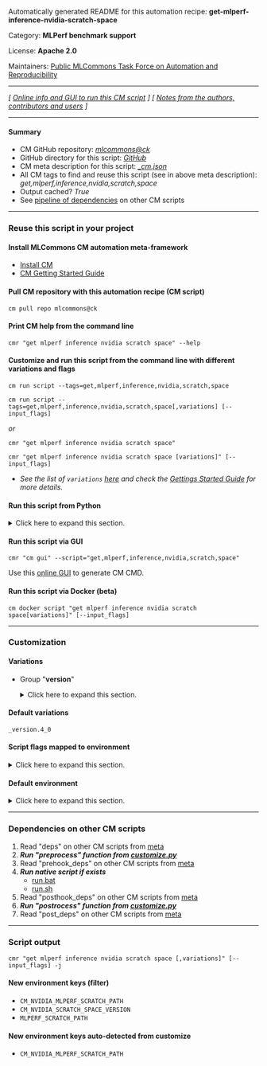 Automatically generated README for this automation recipe: **get-mlperf-inference-nvidia-scratch-space**

Category: **MLPerf benchmark support**

License: **Apache 2.0**

Maintainers: [Public MLCommons Task Force on Automation and Reproducibility](https://github.com/mlcommons/ck/blob/master/docs/taskforce.md)

---
*[ [Online info and GUI to run this CM script](https://access.cknowledge.org/playground/?action=scripts&name=get-mlperf-inference-nvidia-scratch-space,0b2bec8b29fb4ab7) ] [ [Notes from the authors, contributors and users](README-extra.md) ]*

---
#### Summary

* CM GitHub repository: *[mlcommons@ck](https://github.com/mlcommons/ck/tree/dev/cm-mlops)*
* GitHub directory for this script: *[GitHub](https://github.com/mlcommons/ck/tree/dev/cm-mlops/script/get-mlperf-inference-nvidia-scratch-space)*
* CM meta description for this script: *[_cm.json](_cm.json)*
* All CM tags to find and reuse this script (see in above meta description): *get,mlperf,inference,nvidia,scratch,space*
* Output cached? *True*
* See [pipeline of dependencies](#dependencies-on-other-cm-scripts) on other CM scripts


---
### Reuse this script in your project

#### Install MLCommons CM automation meta-framework

* [Install CM](https://access.cknowledge.org/playground/?action=install)
* [CM Getting Started Guide](https://github.com/mlcommons/ck/blob/master/docs/getting-started.md)

#### Pull CM repository with this automation recipe (CM script)

```cm pull repo mlcommons@ck```

#### Print CM help from the command line

````cmr "get mlperf inference nvidia scratch space" --help````

#### Customize and run this script from the command line with different variations and flags

`cm run script --tags=get,mlperf,inference,nvidia,scratch,space`

`cm run script --tags=get,mlperf,inference,nvidia,scratch,space[,variations] [--input_flags]`

*or*

`cmr "get mlperf inference nvidia scratch space"`

`cmr "get mlperf inference nvidia scratch space [variations]" [--input_flags]`


* *See the list of `variations` [here](#variations) and check the [Gettings Started Guide](https://github.com/mlcommons/ck/blob/dev/docs/getting-started.md) for more details.*

#### Run this script from Python

<details>
<summary>Click here to expand this section.</summary>

```python

import cmind

r = cmind.access({'action':'run'
                  'automation':'script',
                  'tags':'get,mlperf,inference,nvidia,scratch,space'
                  'out':'con',
                  ...
                  (other input keys for this script)
                  ...
                 })

if r['return']>0:
    print (r['error'])

```

</details>


#### Run this script via GUI

```cmr "cm gui" --script="get,mlperf,inference,nvidia,scratch,space"```

Use this [online GUI](https://cKnowledge.org/cm-gui/?tags=get,mlperf,inference,nvidia,scratch,space) to generate CM CMD.

#### Run this script via Docker (beta)

`cm docker script "get mlperf inference nvidia scratch space[variations]" [--input_flags]`

___
### Customization


#### Variations

  * Group "**version**"
    <details>
    <summary>Click here to expand this section.</summary>

    * `_version.#`
      - Environment variables:
        - *CM_NVIDIA_SCRATCH_SPACE_VERSION*: `#`
      - Workflow:
    * **`_version.4_0`** (default)
      - Environment variables:
        - *CM_NVIDIA_SCRATCH_SPACE_VERSION*: `4_0`
      - Workflow:

    </details>


#### Default variations

`_version.4_0`

#### Script flags mapped to environment
<details>
<summary>Click here to expand this section.</summary>

* `--scratch_path=value`  &rarr;  `CM_NVIDIA_MLPERF_SCRATCH_PATH=value`

**Above CLI flags can be used in the Python CM API as follows:**

```python
r=cm.access({... , "scratch_path":...}
```

</details>

#### Default environment

<details>
<summary>Click here to expand this section.</summary>

These keys can be updated via `--env.KEY=VALUE` or `env` dictionary in `@input.json` or using script flags.


</details>

___
### Dependencies on other CM scripts


  1. Read "deps" on other CM scripts from [meta](https://github.com/mlcommons/ck/tree/dev/cm-mlops/script/get-mlperf-inference-nvidia-scratch-space/_cm.json)
  1. ***Run "preprocess" function from [customize.py](https://github.com/mlcommons/ck/tree/dev/cm-mlops/script/get-mlperf-inference-nvidia-scratch-space/customize.py)***
  1. Read "prehook_deps" on other CM scripts from [meta](https://github.com/mlcommons/ck/tree/dev/cm-mlops/script/get-mlperf-inference-nvidia-scratch-space/_cm.json)
  1. ***Run native script if exists***
     * [run.bat](https://github.com/mlcommons/ck/tree/dev/cm-mlops/script/get-mlperf-inference-nvidia-scratch-space/run.bat)
     * [run.sh](https://github.com/mlcommons/ck/tree/dev/cm-mlops/script/get-mlperf-inference-nvidia-scratch-space/run.sh)
  1. Read "posthook_deps" on other CM scripts from [meta](https://github.com/mlcommons/ck/tree/dev/cm-mlops/script/get-mlperf-inference-nvidia-scratch-space/_cm.json)
  1. ***Run "postrocess" function from [customize.py](https://github.com/mlcommons/ck/tree/dev/cm-mlops/script/get-mlperf-inference-nvidia-scratch-space/customize.py)***
  1. Read "post_deps" on other CM scripts from [meta](https://github.com/mlcommons/ck/tree/dev/cm-mlops/script/get-mlperf-inference-nvidia-scratch-space/_cm.json)

___
### Script output
`cmr "get mlperf inference nvidia scratch space [,variations]" [--input_flags] -j`
#### New environment keys (filter)

* `CM_NVIDIA_MLPERF_SCRATCH_PATH`
* `CM_NVIDIA_SCRATCH_SPACE_VERSION`
* `MLPERF_SCRATCH_PATH`
#### New environment keys auto-detected from customize

* `CM_NVIDIA_MLPERF_SCRATCH_PATH`